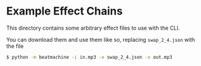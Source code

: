 # Example Effect Chains

This directory contains some arbitrary effect files to use with the CLI.

You can download them and use them like so, replacing `swap_2_4.json` with the file

```sh
$ python -m beatmachine -i in.mp3 -e swap_2_4.json -o out.mp3
```
